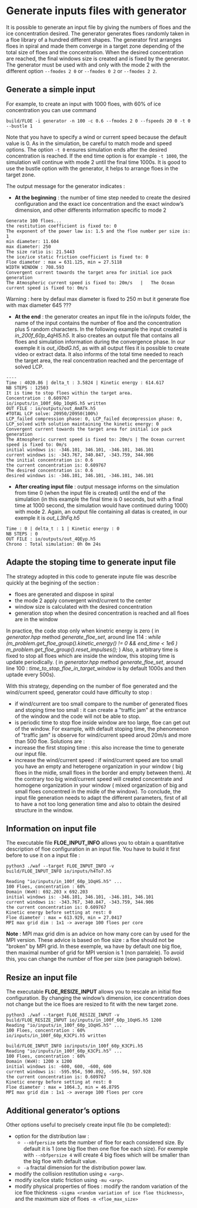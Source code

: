 # Generate inputs files with generator

It is possible to generate an input file by giving the numbers of floes and the ice concentration desired. The generator generates floes randomly taken in a floe library of a hundred different shapes. The generator first arranges floes in spiral and made them converge in a target zone depending of the total size of floes and the concentration. When the desired concentration are reached, the final windows size is created and is fixed by the generator.  The generator must be used with and only with the mode 2 with the different option `--fmodes 2 0` or `--fmodes 0 2` or `--fmodes 2 2`.

## Generate a simple input

For example, to create an input with 1000 floes, with 60\% of ice concentration you can use command
```
build/FLOE -i generator -n 100 -c 0.6 --fmodes 2 0 --fspeeds 20 0 -t 0 --bustle 1
```
Note that you have to specify a wind or current speed because the default value is 0. As in the simulation, be careful to match mode and speed options. 
The option `-t 0` ensures simulation ends after the desired concentration is reached. If the end time option is for example `-t 1000`, the simulation will continue with mode 2 until the final time 1000s. It is good to use the bustle option with the generator, it helps to arrange floes in the target zone.

The output message for the generator indicates :
* **At the beginning** : the number of time step needed to create the desired configuration and the exact ice concentration and the exact window’s dimension, and other differents information specific to mode 2
```
Generate 100 floes...
the restitution coefficient is fixed to: 0
The exponent of the power law is: 1.5 and the floe number per size is: 1
min diameter: 11.604
max diameter: 250
The size ratio is: 21.5443
the ice/ice static friction coefficient is fixed to: 0
Floe diameter : max = 631.125, min = 27.5118
WIDTH WINDOW : 708.593
Convergent current towards the target area for initial ice pack generation
The Atmospheric current speed is fixed to: 20m/s   |   The Ocean current speed is fixed to: 0m/s
```
Warning : here by defaul max diameter is fixed to 250 m but it generate floe with max diameter 645 ???
* **At the end** : the generator creates an input file in the io/inputs folder, the name of the input contains the number of floe and the concentration plus 5 random characters. In the following example the input created is *in_200f_60p_4qHl5.h5*. It also creates an output file that contains all floes and simulation information during the convergence phase. In our exemple it is *out_i0bdG.h5*, as with all output files it is possible to create video or extract data. It also informs of the total time needed to reach the target area, the real concentration reached and the percentage of solved LCP.
```
----
Time : 4020.86 | delta_t : 3.5824 | Kinetic energy : 614.617
NB STEPS : 12503
It is time to stop floes within the target area.
Concentration : 0.609767
io/inputs/in_100f_60p_1OqHS.h5 written
OUT FILE : io/outputs/out_AmATk.h5
#TOTAL LCP solve: 20950/20950(100%) 
LCP_failed compression phase: 0, LCP_failed decompression phase: 0, LCP_solved with solution maintaining the kinetic energy: 0
Convergent current towards the target area for initial ice pack generation 
The Atmospheric current speed is fixed to: 20m/s | The Ocean current speed is fixed to: 0m/s
initial windows is: -346.101, 346.101, -346.101, 346.101
current windows is: -343.767, 340.847, -343.759, 344.906
the initial concentration is: 0.6
the current concentration is: 0.609767
The desired concentration is: 0.6
desired windows is: -346.101, 346.101, -346.101, 346.101
```
* **After creating input file** : output message informs on the simulation from time 0 (when the input file is created) until the end of the simulation (in this example the final time is 0 seconds, but with a final time at 1000 second, the simulation would have continued during 1000) with mode 2. Again, an output file containing all datas is created, in our exemple it is *out_L3hFq.h5*
```
Time : 0 | delta_t : 1 | Kinetic energy : 0
NB STEPS : 0
OUT FILE : io/outputs/out_4QEyp.h5
Chrono : Total simulation: 0h 0m 24s
```

## Adapte the stoping time to generate input file
The strategy adopted in this code to generate inpute file was describe quickly at the begining of the section : 
* floes are generated and dispose in spiral
* the mode 2 apply convergent wind/current to the center
* window size is calculated with the desired concentration
* generation stop when the desired concentration is reached and all floes are in the window

In practice, the code stop only when kinetric energy is zero ( in *generator.hpp* method *generate_floe_set*, around line 114 : *while (m_problem.get_floe_group().kinetic_energy() != 0 && end_time < 1e6 )  m_problem.get_floe_group().reset_impulses();* )
Also, a arbitrary time is fixed to stop all floes which are inside the window, this stoping time is update periodically. ( in *generator.hpp* method *generate_floe_set*, around line 100 : *time_to_stop_floe_in_target_window* is by default 1000s and then uptade every 500s).

With this strategy, depending on the number of floe generated and the wind/current speed, generator could have difficulty to stop : 
* if wind/current are too small compare to the number of generated floes and stoping time too small : it can create a "traffic jam" at the entrance of the window and the code will not be able to stop. 
* is periodic time to stop floe inside window are too large, floe can get out of the window.
For example, with default stoping time, the phenomenon of "traffic jam" is observe for wind/current speed aroud 20m/s and more than 500 floe. Solutions are :
* increase the first stoping time : this also increase the time to generate our input file.
* increase the wind/current speed : if wind/current speed are too small you have an empty and heterogene organization in your window ( big floes in the midle, small floes in the border and empty between them). At the contrary too big wind/current speed will created concentrate and homogene organization in your window ( mixed organization of big and small floes concentred in the midle of the window).
To conclude, the input file generation needs to adapt the different parameters, first of all to have a not too long generation time and also to obtain the desired structure in the window.

## Information on input file

The executable file **FLOE_INPUT_INFO** allows you to obtain a quantitative description of floe configuration in an input file. You have to build it first before to use it on a input file :
```
python3 ./waf --target FLOE_INPUT_INFO -v
build/FLOE_INPUT_INFO io/inputs/h4To7.h5
```
```
Reading "io/inputs/in_100f_60p_1OqHS.h5" ... 
100 Floes, concentration : 60%
Domain (WxH): 692.203 x 692.203
initial windows is: -346.101, 346.101, -346.101, 346.101
current windows is: -343.767, 340.847, -343.759, 344.906
the current concentration is: 0.609767
Kinetic energy before setting at rest: 0
Floe diameter : max = 613.929, min = 27.0417
MPI max grid dim : 1x1 -> average 100 floes per core
```
**Note** : MPI max grid dim is an advice on how many core can by used for the MPI version. These advice is based on floe size : a floe should not be "broken" by MPI grid. In these exemple, wa have by default one big floe, then maximal number of grid for MPI version is 1 (non parralele). To avoid this, you can change the number of floe per size (see paragraph below).

## Resize an input file

The executable **FLOE_RESIZE_INPUT** allows you to rescale an initial floe configuration. By changing the window’s dimension, ice concentration does not change but the ice floes are resized to fit with the new target zone. 
```
python3 ./waf --target FLOE_RESIZE_INPUT -v
build/FLOE_RESIZE_INPUT io/inputs/in_100f_60p_1OqHS.h5 1200
Reading "io/inputs/in_100f_60p_1OqHS.h5" ... 
100 Floes, concentration : 60%
io/inputs/in_100f_60p_K3CPi.h5 written
```
```
build/FLOE_INPUT_INFO io/inputs/in_100f_60p_K3CPi.h5 
Reading "io/inputs/in_100f_60p_K3CPi.h5" ... 
100 Floes, concentration : 60%
Domain (WxH): 1200 x 1200
initial windows is: -600, 600, -600, 600
current windows is: -595.954, 590.892, -595.94, 597.928
the current concentration is: 0.609767
Kinetic energy before setting at rest: 0
Floe diameter : max = 1064.3, min = 46.8795
MPI max grid dim : 1x1 -> average 100 floes per core
```

## Additional generator’s options

Other options useful to precisely create input file (to be completed):
* option for the distribution law :
	+  `--nbfpersize` sets the number of floe for each considered size. By default it is 1 (one big floe then one floe foe each size). For exemple with `--nbfpersize 4` will create 4 big floes which will be smaller than the big floe with default value. 
    +  `-a`  fractal dimension for the distribution power law.
* modify the collision restitution using `e <arg>`. 
* modify  ice/ice static friction using `-mu <arg>`. 
* modify physical properties of floes : modify the random variation of the ice floe thickness `-sigma <random variation of ice floe thickness>`, and the maximum size of floes `-m <floe_max_size>`



